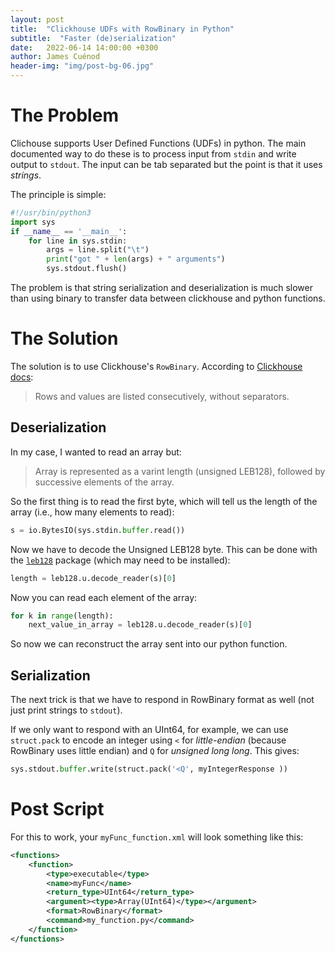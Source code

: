 ```yaml
---
layout: post
title:  "Clickhouse UDFs with RowBinary in Python"
subtitle:  "Faster (de)serialization"
date:   2022-06-14 14:00:00 +0300
author: James Cuénod
header-img: "img/post-bg-06.jpg"
---
```


# The Problem

Clichouse supports User Defined Functions (UDFs) in python. The main documented way to do these is to process input from `stdin` and write output to `stdout`. The input can be tab separated but the point is that it uses *strings*.

The principle is simple:

```python
#!/usr/bin/python3
import sys
if __name__ == '__main__':
    for line in sys.stdin:
        args = line.split("\t")
        print("got " + len(args) + " arguments")
        sys.stdout.flush()
```

The problem is that string serialization and deserialization is much slower than using binary to transfer data between clickhouse and python functions.

# The Solution

The solution is to use Clickhouse's `RowBinary`. According to [Clickhouse docs](https://clickhouse.com/docs/en/interfaces/formats/#rowbinary):

> Rows and values are listed consecutively, without separators.

## Deserialization

In my case, I wanted to read an array but:

> Array is represented as a varint length (unsigned LEB128), followed by successive elements of the array.

So the first thing is to read the first byte, which will tell us the length of the array (i.e., how many elements to read):

```python
s = io.BytesIO(sys.stdin.buffer.read())
```

Now we have to decode the Unsigned LEB128 byte. This can be done with the [`leb128`](https://github.com/mohanson/leb128) package (which may need to be installed):

```python
length = leb128.u.decode_reader(s)[0]
```

Now you can read each element of the array:

```python
for k in range(length):
    next_value_in_array = leb128.u.decode_reader(s)[0]
```

So now we can reconstruct the array sent into our python function.

## Serialization

The next trick is that we have to respond in RowBinary format as well (not just print strings to `stdout`).

If we only want to respond with an UInt64, for example, we can use `struct.pack` to encode an integer using `<` for *little-endian* (because RowBinary uses little endian) and `Q` for *unsigned long long*. This gives:

```python
sys.stdout.buffer.write(struct.pack('<Q', myIntegerResponse ))
```

# Post Script

For this to work, your `myFunc_function.xml` will look something like this:

```xml
<functions>
    <function>
        <type>executable</type>
        <name>myFunc</name>
        <return_type>UInt64</return_type>
        <argument><type>Array(UInt64)</type></argument>
        <format>RowBinary</format>
        <command>my_function.py</command>
    </function>
</functions>
```